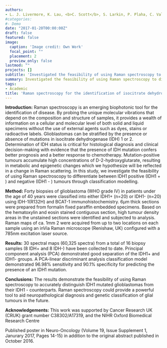 ```yaml
---
authors:
- L. J. Livermore, K. Lau, <b>C. Scott</b>, S. Larkin, P. Plaha, C. Vallance, O. Ansorge
#categories:
#- Demo
date: "2017-01-20T00:00:00Z"
draft: false
featured: false
image:
  caption: 'Image credit: Own Work'
  focal_point: ""
  placement: 2
  preview_only: false
lastmod: ""
projects: []
subtitle: 'Investigated the feasibility of using Raman spectroscopy to differentiate between IDH1 positive (IDH1 + ) and negative (IDH1 - ) tumours through classification modelling.' 
summary: Investigated the feasibility of using Raman spectroscopy to differentiate between IDH1 positive (IDH1 + ) and negative (IDH1 - ) tumours through classification modelling. <b><i>Published Abstract & Poster - Journal of Neuro-Oncology (Volume 19). </i></b>
tags:
- Academic
title: 'Raman spectroscopy for the identification of isocitrate dehydrogenase (IDH) mutated glioblastomas. '
---
```


<b>Introduction:</b>
Raman spectroscopy is an emerging biophotonic tool for the identification of disease. By probing the unique molecular vibrations that depend on the composition and structure of samples, it provides a wealth of information on a cellular and molecular level of both solid and liquid specimens without the use of external agents such as dyes, stains or radioactive labels. Glioblastomas can be stratified by the presence or absence of mutations in isocitrate dehydrogenase (IDH) 1 or 2. Determination of IDH status is critical for histological diagnosis and clinical decision-making with evidence that the presence of IDH mutation confers better prognosis and a better response to chemotherapy. Mutation-positive tumours accumulate high concentrations of D-2-hydroxyglutarate, resulting in metabolic and epigenetic changes which we hypothesize will be reflected in a change in Raman scattering. In this study, we investigate the feasibility of using Raman spectroscopy to differentiate between IDH1 positive (IDH1 + ) and negative (IDH1 - ) tumours through classification modelling.

<b>Method:</b>
Forty biopsies of glioblastoma (WHO grade IV) in patients under the age of 40 years were classified into either IDH1+ (n=20) or IDH1- (n=20) using IDH-1(R132H) and BCAT-1 immunohistochemistry. 6µm thick sections were prepared from formalin fixed paraffin embedded specimens. Based on the hematoxylin and eosin stained contiguous section, high tumour density areas in the unstained sections were identified and subjected to analysis. Raman maps of ca. 1mm 2 were acquired from up to two locations on each sample using an inVia Raman microscope (Renishaw, UK) configured with a 785nm excitation laser source.

<b>Results:</b>
30 spectral maps (60,325 spectra) from a total of 16 biopsy samples (8 IDH+ and 8 IDH-) have been collected to date. Principal component analysis (PCA) demonstrated good separation of the IDH1+ and IDH1- groups. A PCA-linear discriminant analysis classification model demonstrated 96.98% sensitivity and 90.1% specificity for predicting the presence of an IDH1 mutation.

<b>Conclusions:</b>
The results demonstrate the feasibility of using Raman spectroscopy to accurately distinguish IDH1 mutated glioblastomas from their IDH1 - counterparts. Raman spectroscopy could provide a powerful tool to aid neuropathological diagnosis and genetic classification of glial tumours in the future.

<b>Acknowledgements:</b> This work was supported by Cancer Research UK (CRUK) grant number C38302/A17319, and the NIHR Oxford Biomedical Research Centre

Published poster in Neuro-Oncology (Volume 19, Issue Supplement 1, Janurary 2017, Pages 14-15) in addition to the original abstract published in October 2016.